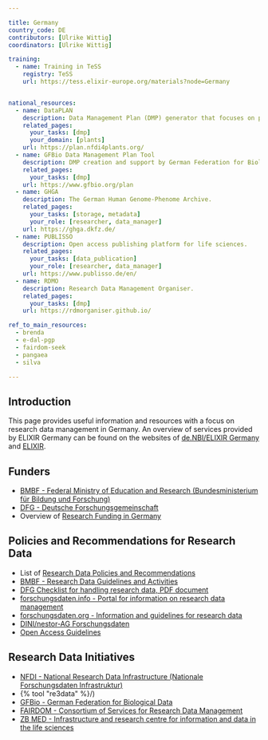 ```yaml
---

title: Germany
country_code: DE
contributors: [Ulrike Wittig]
coordinators: [Ulrike Wittig]

training:
  - name: Training in TeSS
    registry: TeSS
    url: https://tess.elixir-europe.org/materials?node=Germany


national_resources:
  - name: DataPLAN
    description: Data Management Plan (DMP) generator that focuses on plant science. 
    related_pages:
      your_tasks: [dmp]
      your_domain: [plants]
    url: https://plan.nfdi4plants.org/
  - name: GFBio Data Management Plan Tool
    description: DMP creation and support by German Federation for Biological Data (GFBio).
    related_pages:
      your_tasks: [dmp]
    url: https://www.gfbio.org/plan
  - name: GHGA
    description: The German Human Genome-Phenome Archive.
    related_pages:
      your_tasks: [storage, metadata]
      your_role: [researcher, data_manager]
    url: https://ghga.dkfz.de/
  - name: PUBLISSO
    description: Open access publishing platform for life sciences.
    related_pages:
      your_tasks: [data_publication]
      your_role: [researcher, data_manager]
    url: https://www.publisso.de/en/
  - name: RDMO
    description: Research Data Management Organiser.
    related_pages:
      your_tasks: [dmp]
    url: https://rdmorganiser.github.io/

ref_to_main_resources:
  - brenda
  - e-dal-pgp
  - fairdom-seek
  - pangaea
  - silva

---
```



## Introduction 

This page provides useful information and resources with a focus on research data management in Germany. An overview of services provided by ELIXIR Germany can be found on the websites of [de.NBI/ELIXIR Germany](https://www.denbi.de/) and [ELIXIR](https://elixir-europe.org/about-us/who-we-are/nodes/germany).

## Funders

* [BMBF - Federal Ministry of Education and Research (Bundesministerium für Bildung und Forschung)](https://www.bmbf.de/)
* [DFG - Deutsche Forschungsgemeinschaft](https://www.dfg.de)
* Overview of [Research Funding in Germany](https://www.research-in-germany.org/en/)

## Policies and Recommendations for Research Data

* List of [Research Data Policies and Recommendations](https://www.forschungsdaten.org/index.php/Data_Policies)
* [BMBF - Research Data Guidelines and Activities](https://www.bildung-forschung.digital/digitalezukunft/de/wissen/forschungsdaten/forschungsdaten_node.html)
* [DFG Checklist for handling research data, PDF document](https://www.dfg.de/download/pdf/foerderung/grundlagen_dfg_foerderung/forschungsdaten/forschungsdaten_checkliste_de.pdf)
* [forschungsdaten.info - Portal for information on research data management](https://www.forschungsdaten.info/)
* [forschungsdaten.org - Information and guidelines for research data](https://www.forschungsdaten.org)
* [DINI/nestor-AG Forschungsdaten](https://dini.de/ag/dininestor-ag-forschungsdaten/)
* [Open Access Guidelines](https://open-access.network)

## Research Data Initiatives 

* [NFDI - National Research Data Infrastructure (Nationale Forschungsdaten Infrastruktur)](https://www.nfdi.de/)
* {% tool "re3data" %}/)
* [GFBio - German Federation for Biological Data](https://www.gfbio.org/)
* [FAIRDOM - Consortium of Services for Research Data Management](https://fair-dom.org/)
* [ZB MED - Infrastructure and research centre for information and data in the life sciences](https://www.zbmed.de/)


